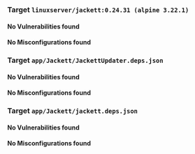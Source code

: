 
### Target `linuxserver/jackett:0.24.31 (alpine 3.22.1)`
#### No Vulnerabilities found
#### No Misconfigurations found
### Target `app/Jackett/JackettUpdater.deps.json`
#### No Vulnerabilities found
#### No Misconfigurations found
### Target `app/Jackett/jackett.deps.json`
#### No Vulnerabilities found
#### No Misconfigurations found
